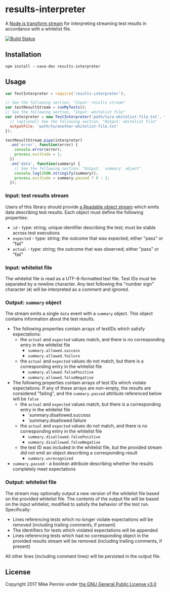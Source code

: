 # results-interpreter

A [Node.js transform
stream](https://nodejs.org/dist/latest-v8.x/docs/api/stream.html) for
interpreting streaming test results in accordance with a whitelist file.

[![Build Status](https://travis-ci.org/jugglinmike/test-interpreter.svg?branch=master)](https://travis-ci.org/jugglinmike/test-interpreter)

## Installation

    npm install --save-dev results-interpreter

## Usage

```js
var TestInterpreter = require('results-interpreter');

// See the following section, "Input: results stream"
var testResultStream = runMyTests();
// See the following section, "Input: whitelist file"
var interpreter = new TestInterpreter('path/to/a-whitelist-file.txt', {
  // (optional) See the following section, "Output: whitelist file"
  outputFile: 'path/to/another-whitelist-file.txt'
});

testResultStream.pipe(interpreter)
  .on('error', function(error) {
    console.error(error);
    process.exitCode = 1;
  })
  .on('data', function(summary) {
    // See the following section: "Output: `summary` object"
    console.log(JSON.stringify(summary));
    process.exitCode = summary.passed ? 0 : 1;
  });
```

### Input: test results stream

Users of this library should provide [a Readable object
stream](https://nodejs.org/dist/latest-v8.x/docs/api/stream.html) which emits
data describing test results. Each object must define the following properties:

- `id`  - type: string; unique identifier describing the test; must be stable
  across test executions
- `expected` - type: string; the outcome that was expected; either "pass" or
  "fail"
- `actual` - type: string; the outcome that was observed; either "pass" or
  "fail"

### Input: whitelist file

The whitelist file is read as a UTF-8-formatted text file. Test IDs must be
separated by a newline character. Any text following the "number sign"
character (`#`) will be interpreted as a comment and ignored.

### Output: `summary` object

The stream emits a single `data` event with a `summary` object. This object
contains information about the test results.

- The following properties contain arrays of testIDs which satisfy
  expectations:
  - the `actual` and `expected` values match, and there is no corresponding
    entry in the whitelist file
    - `summary.allowed.success`
    - `summary.allowed.failure`
  - the `actual` and `expected` values do not match, but there is a
    corresponding entry in the whitelist file
    - `summary.allowed.falsePositive`
    - `summary.allowed.falseNegative`
- The following properties contain arrays of test IDs which violate
  expectations. If any of these arrays are non-empty, the results are
  considered "failing", and the `summary.passed` attribute referenced below
  will be `false`
  - the `actual` and `expected` values match, but there is a corresponding
    entry in the whitelist file
    - `summary.disallowed.success
    - `summary.disallowed.failure
  - the `actual` and `expected` values do not match, and there is no
    corresponding entry in the whitelist file
    - `summary.disallowed.falsePositive`
    - `summary.disallowed.falseNegative`
  - the test ID was included in the whitelist file, but the provided stream did
    not emit an object describing a corresponding result
    - `summary.unrecognized`
- `summary.passed` - a boolean attribute describing whether the results
  completely meet expectations

### Output: whitelist file

The stream may optionally output a new version of the whitelist file based on
the provided whitelist file. The contents of the output file will be based on
the input whitelist, modified to satisfy the behavior of the test run.
Specifically:

- Lines referencing tests which no longer violate expectations will be removed
  (including trailing comments, if present)
- The identifiers for tests which violated expectations will be appended
- Lines referencing tests which had no corresponding object in the provided
  results stream will be removed (including trailing comments, if present)

All other lines (including comment lines) will be persisted in the output file.

## License

Copyright 2017 Mike Pennisi under [the GNU General Public License
v3.0](https://www.gnu.org/licenses/gpl-3.0.html)
